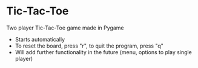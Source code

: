 # Tic-Tac-Toe
Two player Tic-Tac-Toe game made in Pygame
- Starts automatically
- To reset the board, press "r", to quit the program, press "q"
- Will add further functionality in the future (menu, options to play single player)
